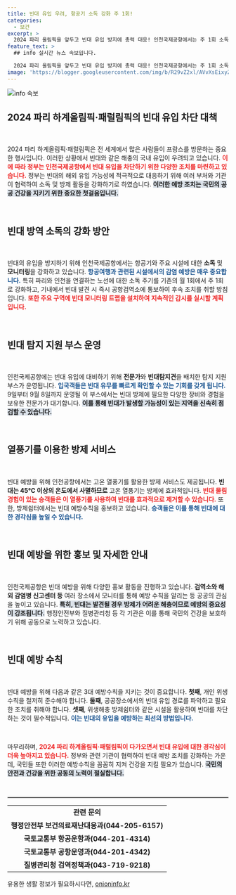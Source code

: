 ```yaml
---
title: 빈대 유입 우려, 항공기 소독 강화 주 1회!
categories:
  - 보건
excerpt: >
  2024 파리 올림픽을 앞두고 빈대 유입 방지에 총력 대응! 인천국제공항에서는 주 1회 소독을 강화하고, 빈대 탐지 부스를 운영한다. 빈대를 조기에 차단해 국민 건강을 지킨다!
feature_text: >
  ## info 실시간 뉴스 속보입니다.

  2024 파리 올림픽을 앞두고 빈대 유입 방지에 총력 대응! 인천국제공항에서는 주 1회 소독을 강화하고, 빈대 탐지 부스를 운영한다. 빈대를 조기에 차단해 국민 건강을 지킨다!
image: 'https://blogger.googleusercontent.com/img/b/R29vZ2xl/AVvXsEixyZcFfHzMRdzZMjFBmAUKJYCLCGyLL1o632UiGVXcaFdKo_bkvkuCioo0uUKlGfBVcT3P84aROyZIXSBEx3Aw5nCQ3pTgDom1WDC4m8eifvWiAmWEEVb4x6G_l8C0QH225ldMjyaFvpxGEBGNO37VmDTDMHGhJPq73UglMfDca1-0aw/s1600/blogspot.png'
---
```


<p><img src="https://blogger.googleusercontent.com/img/b/R29vZ2xl/AVvXsEixyZcFfHzMRdzZMjFBmAUKJYCLCGyLL1o632UiGVXcaFdKo_bkvkuCioo0uUKlGfBVcT3P84aROyZIXSBEx3Aw5nCQ3pTgDom1WDC4m8eifvWiAmWEEVb4x6G_l8C0QH225ldMjyaFvpxGEBGNO37VmDTDMHGhJPq73UglMfDca1-0aw/s1600/blogspot.png" alt="info 속보" /></p>

<h2 data-ke-size="size26">2024 파리 하계올림픽·패럴림픽의 빈대 유입 차단 대책</h2>

<p data-ke-size="size16">&nbsp;</p>

<p>2024 파리 하계올림픽·패럴림픽은 전 세계에서 많은 사람들이 프랑스를 방문하는 중요한 행사입니다. 이러한 상황에서 빈대와 같은 해충의 국내 유입이 우려되고 있습니다. <b><span style="color: #ee2323;">이에 따라 정부는 인천국제공항에서 빈대 유입을 차단하기 위한 다양한 조치를 마련하고 있습니다.</span></b> 정부는 빈대의 해외 유입 가능성에 적극적으로 대응하기 위해 여러 부처와 기관이 협력하여 소독 및 방제 활동을 강화하기로 하였습니다. <b><span style="background-color: #21538527;">이러한 예방 조치는 국민의 공공 건강을 지키기 위한 중요한 첫걸음입니다.</span></b> </p>

<p data-ke-size="size16">&nbsp;</p>

<h2 data-ke-size="size26">빈대 방역 소독의 강화 방안</h2>

<p data-ke-size="size16">&nbsp;</p>

<p>빈대의 유입을 방지하기 위해 인천국제공항에서는 항공기와 주요 시설에 대한 <b>소독</b> 및 <b>모니터링</b>을 강화하고 있습니다. <b><span style="color: #1a5490;">항공여행과 관련된 시설에서의 감염 예방은 매우 중요합니다.</span></b> 특히 파리와 인천을 연결하는 노선에 대한 소독 주기를 기존의 월 1회에서 주 1회로 강화하고, 기내에서 빈대 발견 시 즉시 공항검역소에 통보하여 후속 조치를 취할 방침입니다. <b><span style="color: #ee2323;">또한 주요 구역에 빈대 모니터링 트랩을 설치하여 지속적인 감시를 실시할 계획입니다.</span></b></p>

<p data-ke-size="size16">&nbsp;</p>

<h2 data-ke-size="size26">빈대 탐지 지원 부스 운영</h2>

<p data-ke-size="size16">&nbsp;</p>

<p>인천국제공항에는 빈대 유입에 대비하기 위해 <b>전문가</b>와 <b>빈대탐지견</b>을 배치한 탐지 지원 부스가 운영됩니다. <b><span style="color: #1a5490;">입국객들은 빈대 유무를 빠르게 확인할 수 있는 기회를 갖게 됩니다.</span></b> 9일부터 9월 8일까지 운영될 이 부스에서는 빈대 방제에 필요한 다양한 장비와 경험을 보유한 전문가가 대기합니다. <b><span style="background-color: #21538527;">이를 통해 빈대가 발생할 가능성이 있는 지역을 신속히 점검할 수 있습니다.</span></b></p>

<p data-ke-size="size16">&nbsp;</p>

<h2 data-ke-size="size26">열풍기를 이용한 방제 서비스</h2>

<p data-ke-size="size16">&nbsp;</p>

<p>빈대 예방을 위해 인천공항에서는 고온 열풍기를 활용한 방제 서비스도 제공됩니다. <b>빈대는 45℃ 이상의 온도에서 사멸하므로</b> 고온 열풍기는 방제에 효과적입니다. <b><span style="color: #ee2323;">빈대 물림 경험이 있는 승객들은 이 열풍기를 사용하여 빈대를 효과적으로 제거할 수 있습니다.</span></b> 또한, 방제쉼터에서는 빈대 예방수칙을 홍보하고 있습니다. <b><span style="color: #1a5490;">승객들은 이를 통해 빈대에 대한 경각심을 높일 수 있습니다.</span></b></p>

<p data-ke-size="size16">&nbsp;</p>

<h2 data-ke-size="size26">빈대 예방을 위한 홍보 및 자세한 안내</h2>

<p data-ke-size="size16">&nbsp;</p>

<p>인천국제공항은 빈대 예방을 위해 다양한 홍보 활동을 진행하고 있습니다. <b>검역소와 해외 감염병 신고센터 등</b> 여러 장소에서 모니터를 통해 예방 수칙을 알리는 등 공공의 관심을 높이고 있습니다. <b><span style="background-color: #21538527;">특히, 빈대는 발견될 경우 방제가 어려운 해충이므로 예방의 중요성이 강조됩니다.</span></b> 행정안전부와 질병관리청 등 각 기관은 이를 통해 국민의 건강을 보호하기 위해 공동으로 노력하고 있습니다.</p>

<p data-ke-size="size16">&nbsp;</p>

<h2 data-ke-size="size26">빈대 예방 수칙</h2>

<p data-ke-size="size16">&nbsp;</p>

<p>빈대 예방을 위해 다음과 같은 3대 예방수칙을 지키는 것이 중요합니다. <b>첫째</b>, 개인 위생 수칙을 철저히 준수해야 합니다. <b>둘째</b>, 공공장소에서의 빈대 유입 경로를 파악하고 필요한 조치를 취해야 합니다. <b>셋째</b>, 위생해충 방제쉼터와 같은 시설을 활용하여 빈대를 차단하는 것이 필수적입니다. <b><span style="color: #1a5490;">이는 빈대의 유입을 예방하는 최선의 방법입니다.</span></b></p>

<p data-ke-size="size16">&nbsp;</p>

<p>마무리하며, <b><span style="color: #ee2323;">2024 파리 하계올림픽·패럴림픽이 다가오면서 빈대 유입에 대한 경각심이 더욱 높아지고 있습니다.</span></b> 정부와 관련 기관이 협력하여 빈대 예방 조치를 강화하는 가운데, 국민들 또한 이러한 예방수칙을 꼼꼼히 지켜 건강을 지킬 필요가 있습니다. <b><span style="background-color: #21538527;">국민의 안전과 건강을 위한 공동의 노력이 절실합니다.</span></b></p>

<p data-ke-size="size16">&nbsp;</p>

<hr style="color: #b1b1b1; border: 1px solid #b1b1b1;"/>

<table style="width: 100%; border-collapse: collapse;">
    <tr>
        <td style="text-align: center; height: 17px;"><b>관련 문의</b></td>
    </tr>
    <tr>
        <td style="text-align: center; height: 17px;"><b>행정안전부 보건의료재난대응과(044-205-6157)</b></td>
    </tr>
    <tr>
        <td style="text-align: center; height: 17px;"><b>국토교통부 항공운항과(044-201-4314)</b></td>
    </tr>
    <tr>
        <td style="text-align: center; height: 17px;"><b>국토교통부 공항운영과(044-201-4342)</b></td>
    </tr>
    <tr>
        <td style="text-align: center; height: 17px;"><b>질병관리청 검역정책과(043-719-9218)</b></td>
    </tr>
</table>
유용한 생활 정보가 필요하시다면, <a href="https://onioninfo.kr" rel="dofollow">onioninfo.kr</a>


